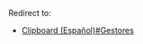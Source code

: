 Redirect to:

*   [Clipboard (Español)#Gestores](/index.php/Clipboard_(Espa%C3%B1ol)#Gestores "Clipboard (Español)")